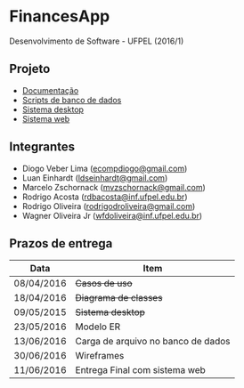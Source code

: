 # FinancesApp

Desenvolvimento de Software - UFPEL (2016/1)

## Projeto
* [Documentação](/docs)
* [Scripts de banco de dados](/database)
* [Sistema desktop](/desktop)
* [Sistema web](/web)

## Integrantes

* Diogo Veber Lima (<ecompdiogo@gmail.com>)
* Luan Einhardt (<ldseinhardt@gmail.com>)
* Marcelo Zschornack (<mvzschornack@gmail.com>)
* Rodrigo Acosta (<rdbacosta@inf.ufpel.edu.br>)
* Rodrigo Oliveira (<rodrigodroliveira@gmail.com>)
* Wagner Oliveira Jr (<wfdoliveira@inf.ufpel.edu.br>)

## Prazos de entrega

| Data       | Item                               |
| -----------|------------------------------------|
| 08/04/2016 | ~~Casos de uso~~                   |
| 18/04/2016 | ~~Diagrama de classes~~            |
| 09/05/2015 | ~~Sistema desktop~~                |
| 23/05/2016 | Modelo ER                          |
| 13/06/2016 | Carga de arquivo no banco de dados |
| 30/06/2016 | Wireframes                         |
| 11/06/2016 | Entrega Final com sistema web      |

